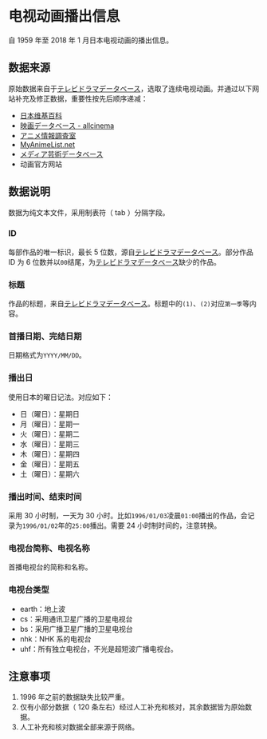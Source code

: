 # 电视动画播出信息

自 1959 年至 2018 年 1 月日本电视动画的播出信息。

## 数据来源
原始数据来自于[テレビドラマデータベース](http://www.tvdrama-db.com/)，选取了连续电视动画。并通过以下网站补充及修正数据，重要性按先后顺序递减：
* [日本维基百科](https://ja.wikipedia.org/wiki/%E3%83%A1%E3%82%A4%E3%83%B3%E3%83%9A%E3%83%BC%E3%82%B8)
* [映画データベース - allcinema](http://www.allcinema.net/prog/index2.php)
* [アニメ情報調査室](http://www.anime.marumegane.com/)
* [MyAnimeList.net](https://myanimelist.net/)
* [メディア芸術データベース](https://mediaarts-db.bunka.go.jp/?locale=ja&display_view=sp)
* 动画官方网站

## 数据说明
数据为纯文本文件，采用制表符（ tab ）分隔字段。
### ID
每部作品的唯一标识，最长 5 位数，源自[テレビドラマデータベース](http://www.tvdrama-db.com/)。部分作品 ID 为 6 位数并以`00`结尾，为[テレビドラマデータベース](http://www.tvdrama-db.com/)缺少的作品。 

### 标题
作品的标题，来自[テレビドラマデータベース](http://www.tvdrama-db.com/)。标题中的`(1)`、`(2)`对应`第一季`等内容。

### 首播日期、完结日期
日期格式为`YYYY/MM/DD`。

### 播出日
使用日本的曜日记法。对应如下：
* 日（曜日）：星期日
* 月（曜日）：星期一
* 火（曜日）：星期二
* 水（曜日）：星期三
* 木（曜日）：星期四
* 金（曜日）：星期五
* 土（曜日）：星期六

### 播出时间、结束时间
采用 30 小时制，一天为 30 小时。比如`1996/01/03`凌晨`01:00`播出的作品，会记录为`1996/01/02`年的`25:00`播出。需要 24 小时制时间的，注意转换。

### 电视台简称、电视名称
首播电视台的简称和名称。

### 电视台类型
* earth：地上波
* cs：采用通讯卫星广播的卫星电视台
* bs：采用广播卫星广播的卫星电视台
* nhk：NHK 系的电视台
* uhf：所有独立电视台，不光是超短波广播电视台。

## 注意事项
1. 1996 年之前的数据缺失比较严重。
2. 仅有小部分数据（ 120 条左右）经过人工补充和核对，其余数据皆为原始数据。
3. 人工补充和核对数据全部来源于网络。
